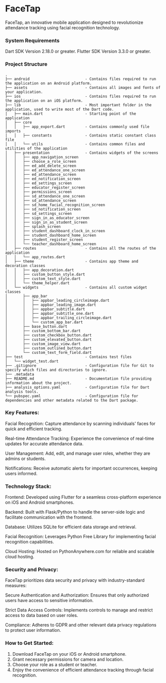 # FaceTap

FaceTap, an innovative mobile application designed to revolutionize attendance tracking using facial recognition technology.

### System Requirements

Dart SDK Version 2.18.0 or greater.
Flutter SDK Version 3.3.0 or greater.

### Project Structure


```
.
├── android                         - Contains files required to run the application on an Android platform.
├── assets                          - Contains all images and fonts of your application.
├── ios                             - Contains files required to run the application on an iOS platform.
├── lib                             - Most important folder in the application, used to write most of the Dart code.
│   ├── main.dart                   - Starting point of the application
│   ├── core
│   │   ├── app_export.dart         - Contains commonly used file imports
│   │   ├── constants               - Contains static constant class file
│   │   └── utils                   - Contains common files and utilities of the application
│   ├── presentation                - Contains widgets of the screens
│   │   ├── app_navigation_screen
│   │   ├── choose_a_role_screen
│   │   ├── ed_add_delete_screen
│   │   ├── ed_attendance_one_screen
│   │   ├── ed_attendance_screen
│   │   ├── ed_notification_screen
│   │   ├── ed_settings_screen
│   │   ├── educator_register_screen
│   │   ├── permissions_screen
│   │   ├── sd_attendance_one_screen
│   │   ├── sd_attendance_screen
│   │   ├── sd_home_facial_recognition_screen
│   │   ├── sd_notification_screen
│   │   ├── sd_settings_screen
│   │   ├── sign_in_as_educator_screen
│   │   ├── sign_in_as_student_screen
│   │   ├── splash_screen
│   │   ├── student_dashboard_clock_in_screen
│   │   ├── student_dashboard_home_screen
│   │   ├── student_register_screen
│   │   └── teacher_dashboard_home_screen
│   ├── routes                      - Contains all the routes of the application
│   │   └── app_routes.dart 
│   ├── theme                       - Contains app theme and decoration classes
│   │   ├── app_decoration.dart
│   │   ├── custom_button_style.dart
│   │   ├── custom_text_style.dart
│   │   └── theme_helper.dart
│   └── widgets                     - Contains all custom widget classes
│       ├── app_bar
│       │   ├── appbar_leading_circleimage.dart
│       │   ├── appbar_leading_image.dart
│       │   ├── appbar_subtitle.dart
│       │   ├── appbar_subtitle_one.dart
│       │   ├── appbar_trailing_circleimage.dart
│       │   └── custom_app_bar.dart
│       ├── base_button.dart
│       ├── custom_bottom_bar.dart
│       ├── custom_checkbox_button.dart
│       ├── custom_elevated_button.dart
│       ├── custom_image_view.dart
│       ├── custom_outlined_button.dart
│       └── custom_text_form_field.dart
├── test                            - Contains test files
│   └── widget_test.dart
├── .gitignore                      - Configuration file for Git to specify which files and directories to ignore.
├── .metadata
├── README.md                       - Documentation file providing information about the project.
├── analysis_options.yaml           - Configuration file for Dart analysis tools.
└── pubspec.yaml                    - Configuration file for dependencies and other metadata related to the Dart package.
```
### Key Features:
Facial Recognition: Capture attendance by scanning individuals' faces for quick and efficient tracking.

Real-time Attendance Tracking: Experience the convenience of real-time updates for accurate attendance data.

User Management: Add, edit, and manage user roles, whether they are admins or students.

Notifications: Receive automatic alerts for important occurrences, keeping users informed.

### Technology Stack:
Frontend: Developed using Flutter for a seamless cross-platform experience on iOS and Android smartphones.

Backend: Built with Flask/Python to handle the server-side logic and facilitate communication with the frontend.

Database: Utilizes SQLite for efficient data storage and retrieval.

Facial Recognition: Leverages Python Free Library for implementing facial recognition capabilities.

Cloud Hosting: Hosted on PythonAnywhere.com for reliable and scalable cloud hosting.

### Security and Privacy:
FaceTap prioritizes data security and privacy with industry-standard measures:

Secure Authentication and Authorization: Ensures that only authorized users have access to sensitive information.

Strict Data Access Controls: Implements controls to manage and restrict access to data based on user roles.

Compliance: Adheres to GDPR and other relevant data privacy regulations to protect user information.

### How to Get Started:
1. Download FaceTap on your iOS or Android smartphone.
2. Grant necessary permissions for camera and location.
3. Choose your role as a student or teacher.
4. Enjoy the convenience of efficient attendance tracking through facial recognition.
